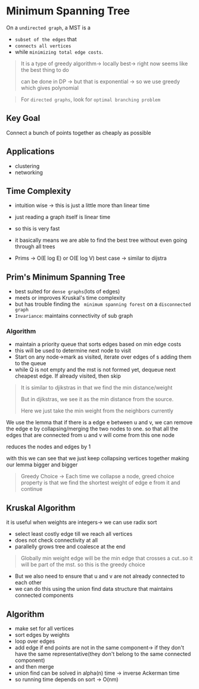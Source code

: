 # Minimum Spanning Tree

On a `undirected graph`, a MST is a 

- `subset of the edges` that 
- `connects all vertices` 
- while `minimizing total edge costs`.

> It is a type of greedy algorithm-> locally best-> right now seems like the best thing to do
>
> can be done in DP -> but that is exponential -> so we use greedy which gives polynomial

> For `directed graphs`, look for `optimal branching problem`

## Key Goal

Connect a bunch of points together as cheaply as possible

## Applications

- clustering
- networking

## Time Complexity 

- intuition wise -> this is just a little more than linear time
- just reading a graph itself is linear time
- so this is very fast
- it basically means we are able to find the best tree without even going through all trees

- Prims -> O(E log E) or O(E log V) best case -> similar to dijstra



## Prim's Minimum Spanning Tree

-  best suited for `dense graphs`(lots of edges)
- meets or improves Kruskal's time complexity
- but has trouble finding the ` minimum spanning forest` on a `disconnected graph`
- `Invariance`: maintains connectivity of sub graph

### Algorithm

- maintain a priority queue that sorts edges based on min edge costs
- this will be used to determine next node to visit
- Start on any node->mark as visited, iterate over edges of s adding them to the queue
- while Q is not empty and the mst is not formed yet, dequeue next cheapest edge. If already visited, then skip

> It is similar to djikstras in that we find the min distance/weight
>
> But in djikstras, we see it as the min distance from the source.
>
> Here we just take the min weight from the neighbors currently

We use the lemma that if there is a edge e between u and v, we can remove the edge e by collapsing/merging the two nodes to one. so that all the edges that are connected from u and v will come from this one node

reduces the nodes and edges by 1

with this we can see that we just keep collapsing vertices together making our lemma bigger and bigger



> Greedy Choice -> Each time we collapse a node, greed choice property is that we find the shortest weight of edge e from it and continue



## Kruskal Algorithm

it is useful when weights are integers-> we can use radix sort

- select least costly edge till we reach all vertices
- does not check connectivity at all
- parallelly grows tree and coalesce at the end



> Globally min weight edge will be the min edge that crosses a cut..so it will be part of the mst. so this is the greedy choice

- But we also need to ensure that u and v are not already connected to each other
- we can do this using the union find data structure that maintains connected components

## Algorithm

- make set for all vertices
- sort edges by weights
- loop over edges
- add edge if end points are not in the same component-> if they don't have the same representative(they don't belong to the same connected component)
- and then merge
- union find can be solved in alpha(n) time -> inverse Ackerman time
- so running time depends on sort -> O(nm)